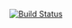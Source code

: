 [![Build Status](https://travis-ci.org/marcotroisi/blog.svg?branch=master)](https://travis-ci.org/marcotroisi/blog)
